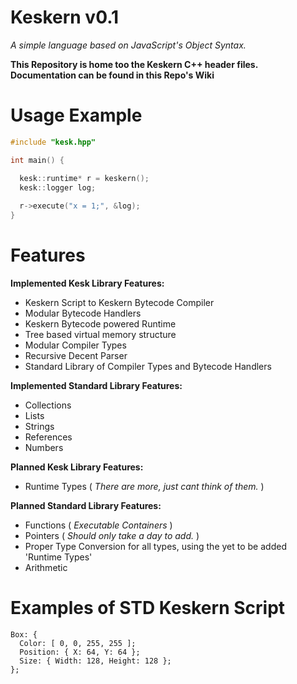# Keskern v0.1
*A simple language based on JavaScript's Object Syntax.*

**This Repository is home too the Keskern C++ header files. Documentation can be found in this Repo's Wiki**

# Usage Example
```C++
#include "kesk.hpp"

int main() {

  kesk::runtime* r = keskern();
  kesk::logger log;
  
  r->execute("x = 1;", &log);
}
```

# Features

**Implemented Kesk Library Features:**
- Keskern Script to Keskern Bytecode Compiler
- Modular Bytecode Handlers
- Keskern Bytecode powered Runtime
- Tree based virtual memory structure
- Modular Compiler Types
- Recursive Decent Parser
- Standard Library of Compiler Types and Bytecode Handlers

**Implemented Standard Library Features:**
- Collections
- Lists
- Strings
- References
- Numbers

**Planned Kesk Library Features:**
- Runtime Types
  ( *There are more, just cant think of them.* )

**Planned Standard Library Features:**
- Functions ( *Executable Containers* )
- Pointers ( *Should only take a day to add.* )
- Proper Type Conversion for all types, using the yet to be added 'Runtime Types'
- Arithmetic

# Examples of STD Keskern Script

```
Box: {
  Color: [ 0, 0, 255, 255 ];
  Position: { X: 64, Y: 64 };
  Size: { Width: 128, Height: 128 };
};
```
